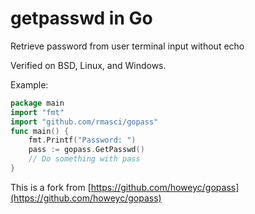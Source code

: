 # getpasswd in Go

Retrieve password from user terminal input without echo

Verified on BSD, Linux, and Windows.

Example:
```go
package main
import "fmt"
import "github.com/rmasci/gopass"
func main() {
	fmt.Printf("Password: ")
	pass := gopass.GetPasswd()
    // Do something with pass
}
```

This is a fork from [https://github.com/howeyc/gopass](https://github.com/howeyc/gopass)
